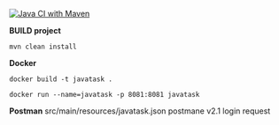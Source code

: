 [![Java CI with Maven](https://github.com/andronaft/JAVA_test_task/actions/workflows/build.yml/badge.svg?branch=main)](https://github.com/andronaft/JAVA_test_task/actions/workflows/build.yml)

**BUILD project** 

`mvn clean install`

**Docker**

`docker build -t javatask . `

`docker run --name=javatask -p 8081:8081 javatask`

**Postman**
src/main/resources/javatask.json postmane v2.1
login request


